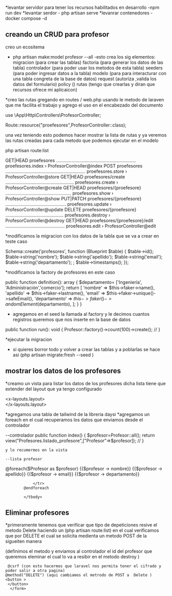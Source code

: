 *levantar servidor para tener los recursos habilitados en desarrollo -npm run dev
*levantar serdor - php artisan serve
\*levanrar contenedores - docker compose -d

## creando un CRUD para profesor

creo un ecositema

-   php artisan make:model profesor --all
    -esto crea los sig elementos:
    migracion (para crear las tablas)
    factoria (para generar los datos de las tabla)
    controlador (para poder usar los metodos de esta tabla)
    seeders (para poder ingresar datos a la tabla)
    modelo (para para interacturar con una tabla congreta de la base de datos)
    request (autoriza ,valida los datos del formulario)
    policy ()
    rutas (tengo que crearlas y diran que recursos ofrece mi aplicaicon)

\*creo las rutas gregando en routes / web.php usando le metodo de laraven que me facilita el trabajo y agrego el uso en el
encabezado del documento

use \App\Http\Controllers\ProfesorController;

Route::resource("proefesores",ProfesorController::class);

una vez teniendo esto podemos hacer mostrar la lista de rutas y ya veremos las rutas creadas para cada metodo que podemos ejecutar en el modelo

php artisan route:list

GET|HEAD proefesores .............................................................. proefesores.index › ProfesorController@index
POST proefesores .............................................................. proefesores.store › ProfesorController@store
GET|HEAD proefesores/create ..................................................... proefesores.create › ProfesorController@create
GET|HEAD proefesores/{proefesore} ................................................... proefesores.show › ProfesorController@show
PUT|PATCH proefesores/{proefesore} ............................................... proefesores.update › ProfesorController@update
DELETE proefesores/{proefesore} ............................................. proefesores.destroy › ProfesorController@destroy
GET|HEAD proefesores/{proefesore}/edit .............................................. proefesores.edit › ProfesorController@edit

\*modificamos la migracion con los datos de la tabla que se va a crear en teste caso

Schema::create('profesores', function (Blueprint $table) {
$table->id();
$table->string('nombre');
$table->string('apellido');
$table->string('email');
$table->string('departamento');
; $table->timestamps();
});

\*modificamos la factory de profesores en este caso

public function definition(): array
{
$departamento= ['Ingeniería', 'Administración','comercio'];
        return [
           'nombre' => $this->faker->name(),
           'apellido' => $this->faker->lastname(),
           'email' => $this->faker->unique()->safeEmail(),
           'departamento' => $this->faker()->andomElement($departamento),
];
}
}

-   agregamos en el seed la llamada al factory y le decimos cuantos registros queremos que nos inserte en la base de datos

public function run(): void
{
Profesor::factory()->count(100)->create();
//
}

\*ejecutar la migracion

-   si quieres borror todo y volver a crear las tablas y a poblarlas se hace asi (php artisan migrate:fresh --seed )

## mostrar los datos de los profesores

\*creamo un vista para listar los datos de los profesores dicha lista tiene que extender del layout que ya tengo configurado

<x-layouts.layout>  
</x-layouts.layout>

*agregamos una tabla de tailwind de la libreria daysi
*agregamos un foreach en el cual recuperamos los datos que enviamos desde el controlador

--controlador
public function index()
{
$profesor=Profesor::all();
        return view("Profesores.listado_profesore",["Profesor"=>$profesor]);
//
}

    y lo recumermos en la vista

    --lista profesor

 <tbody>
            @foreach($Profesor as $profesor)
                <tr>
                    <td>{{$profesor -> nombre}}</td>
                    <td>{{$profesor -> apellido}}</td>
                   <td>{{$profesor -> email}}</td>
                    <td>{{$profesor -> departamento}}</td>
                   
                </tr>
            @endforeach

            </tbody>

## Eliminar profesores 

*primeramente tenemos que verificar que tipo de depeticiones resive el metodo Delete haciendo un (php artisan route:list)
en el cual verificamos que por DELETE el cual se solicita medienta un metodo POST  de la sigueiten manera 

<form action="/Profesores/{{$profesor->id}}" method="POST"> (definimos el metodo y enviamos al controlador el id del profesor que queremos eleminar el cual lo va a resibir en el metodo destroy )

     @csrf (con esto hacermos que laravel nos permita tener el cifrado y poder salir a otra pagina)
    @method("DELETE") (aqui cambiamos el metrodo de POST a  Delete )
    <button >
     </button>
      </form>